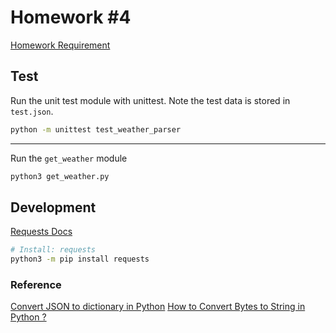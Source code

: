 # Homework \#4

[Homework Requirement](https://docs.google.com/document/d/1cxKBwYxxsjsnEb-cM_fJTESkFLt5AEEvla7qlrXyfjw)

## Test

Run the unit test module with unittest. Note the test data is stored in `test.json`.

~~~bash
python -m unittest test_weather_parser
~~~

---
Run the `get_weather` module

~~~bash
python3 get_weather.py
~~~

## Development

[Requests Docs](https://docs.python-requests.org/en/latest/)

~~~bash
# Install: requests
python3 -m pip install requests
~~~

### Reference

[Convert JSON to dictionary in Python](https://www.geeksforgeeks.org/convert-json-to-dictionary-in-python/)
[How to Convert Bytes to String in Python ?](https://www.geeksforgeeks.org/how-to-convert-bytes-to-string-in-python/)